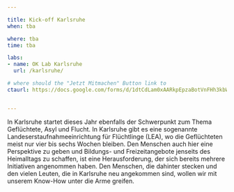 ```yaml
---

title: Kick-off Karlsruhe
when: tba

where: tba
time: tba

labs:
- name: OK Lab Karlsruhe
  url: /karlsruhe/

# where should the "Jetzt Mitmachen" Button link to
ctaurl: https://docs.google.com/forms/d/1dtCdLam0xAARkpEpzaBotVnFHh3kbWbvy-CxpdnQ9Y0/viewform


---
```


In Karlsruhe startet dieses Jahr ebenfalls der Schwerpunkt zum Thema Geflüchtete, Asyl und Flucht. In Karlsruhe gibt es eine sogenannte Landeserstaufnahmeeinrichtung für Flüchtlinge (LEA), wo die Geflüchteten meist nur vier bis sechs Wochen bleiben. Den Menschen auch hier eine Perspektive zu geben und Bildungs- und Freizeitangebote jenseits des Heimalltags zu schaffen, ist eine Herausforderung, der sich bereits mehrere Initiativen angenommen haben. 
Den Menschen, die dahinter stecken und den vielen Leuten, die in Karlsruhe neu angekommen sind, wollen wir mit unserem Know-How unter die Arme greifen. 